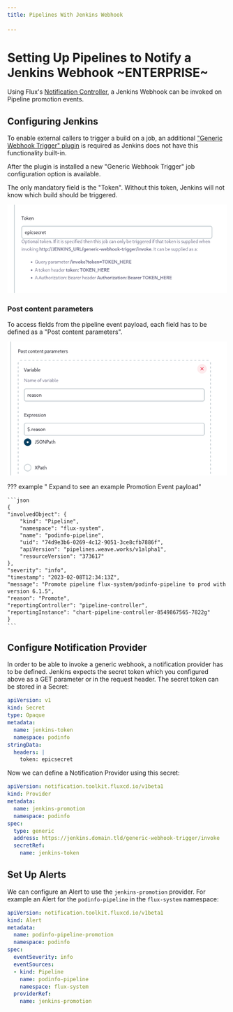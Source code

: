 ```yaml
---
title: Pipelines With Jenkins Webhook

---
```


# Setting Up Pipelines to Notify a Jenkins Webhook ~ENTERPRISE~

Using Flux's [Notification
Controller](https://fluxcd.io/flux/components/notification/), a Jenkins Webhook
can be invoked on Pipeline promotion events.

## Configuring Jenkins

To enable external callers to trigger a build on a job, an additional ["Generic
Webhook Trigger" plugin](https://plugins.jenkins.io/generic-webhook-trigger/) is
required as Jenkins does not have this functionality built-in.

After the plugin is installed a new "Generic Webhook Trigger" job configuration
option is available.

The only mandatory field is the "Token". Without this token, Jenkins will not
know which build should be triggered.

![an example token](../img/pipelines-jenkins/token.png)

### Post content parameters

To access fields from the pipeline event payload, each field has to be defined
as a "Post content parameters".

![extract reason from the post content](../img/pipelines-jenkins/post-content-param.png)

??? example " Expand to see an example Promotion Event payload"

    ```json
    {
    "involvedObject": {
        "kind": "Pipeline",
        "namespace": "flux-system",
        "name": "podinfo-pipeline",
        "uid": "74d9e3b6-0269-4c12-9051-3ce8cfb7886f",
        "apiVersion": "pipelines.weave.works/v1alpha1",
        "resourceVersion": "373617"
    },
    "severity": "info",
    "timestamp": "2023-02-08T12:34:13Z",
    "message": "Promote pipeline flux-system/podinfo-pipeline to prod with version 6.1.5",
    "reason": "Promote",
    "reportingController": "pipeline-controller",
    "reportingInstance": "chart-pipeline-controller-8549867565-7822g"
    }
    ```

## Configure Notification Provider

In order to be able to invoke a generic webhook, a notification provider has to
be defined. Jenkins expects the secret token which you configured above as a GET parameter or in the
request header. The secret token can be stored in a Secret:

```yaml
apiVersion: v1
kind: Secret
type: Opaque
metadata:
  name: jenkins-token
  namespace: podinfo
stringData:
  headers: |
    token: epicsecret
```

Now we can define a Notification Provider using this secret:

```yaml
apiVersion: notification.toolkit.fluxcd.io/v1beta1
kind: Provider
metadata:
  name: jenkins-promotion
  namespace: podinfo
spec:
  type: generic
  address: https://jenkins.domain.tld/generic-webhook-trigger/invoke
  secretRef:
    name: jenkins-token
```

## Set Up Alerts

We can configure an Alert to use the `jenkins-promotion` provider. For example
an Alert for the `podinfo-pipeline` in the `flux-system` namespace:

```yaml
apiVersion: notification.toolkit.fluxcd.io/v1beta1
kind: Alert
metadata:
  name: podinfo-pipeline-promotion
  namespace: podinfo
spec:
  eventSeverity: info
  eventSources:
  - kind: Pipeline
    name: podinfo-pipeline
    namespace: flux-system
  providerRef:
    name: jenkins-promotion
```
